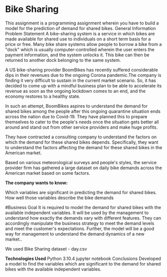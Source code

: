 # Bike Sharing
This assignment is a programming assignment wherein you have to build a model for the prediction of demand for shared bikes.
General Information
Problem Statement A bike-sharing system is a service in which bikes are made available for shared use to individuals on a short term basis for a price or free. Many bike share systems allow people to borrow a bike from a "dock" which is usually computer-controlled wherein the user enters the payment information, and the system unlocks it. This bike can then be returned to another dock belonging to the same system.

A US bike-sharing provider BoomBikes has recently suffered considerable dips in their revenues due to the ongoing Corona pandemic.The company is finding it very difficult to sustain in the current market scenario. So, it has decided to come up with a mindful business plan to be able to accelerate its revenue as soon as the ongoing lockdown comes to an end, and the economy restores to a healthy state.

In such an attempt, BoomBikes aspires to understand the demand for shared bikes among the people after this ongoing quarantine situation ends across the nation due to Covid-19. They have planned this to prepare themselves to cater to the people's needs once the situation gets better all around and stand out from other service providers and make huge profits.

They have contracted a consulting company to understand the factors on which the demand for these shared bikes depends. Specifically, they want to understand the factors affecting the demand for these shared bikes in the American market.

Based on various meteorological surveys and people's styles, the service provider firm has gathered a large dataset on daily bike demands across the American market based on some factors.

**The company wants to know:**

Which variables are significant in predicting the demand for shared bikes. How well those variables describe the bike demands

#Business Goal
It is required to model the demand for shared bikes with the available independent variables. It will be used by the management to understand how exactly the demands vary with different features. They can accordingly manipulate the business strategy to meet the demand levels and meet the customer's expectations. Further, the model will be a good way for management to understand the demand dynamics of a new market..

We used Bike Sharing dataset - day.csv

**Technologies Used**
Python 3.10.4
jupyter notebook
Conclusions
Developed a model to find the variables which are significant to the demand for shared bikes with the available independent variables.


